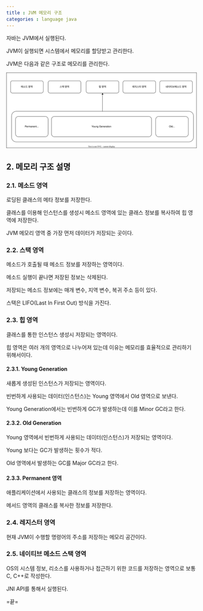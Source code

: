 ```yaml
---
title : JVM 메모리 구조
categories : language java
---
```


자바는 JVM에서 실행된다. 

JVM이 실행되면 시스템에서 메모리를 할당받고 관리한다. 

JVM은 다음과 같은 구조로 메모리를 관리한다.

![jvm 메모리 구조](/assets/svg/jvm-memory.drawio.svg)


## 2. 메모리 구조 설명

### 2.1. 메소드 영역

로딩된 클래스의 메타 정보를 저장한다.

클래스를 이용해 인스턴스를 생성시 메소드 영역에 있는 클래스 정보를 복사하여 힙 영역에 저장한다.

JVM 메모리 영역 중 가장 먼저 데이터가 저장되는 곳이다.

### 2.2. 스택 영역

메소드가 호출될 때 메소드 정보를 저장하는 영역이다. 

메소드 실행이 끝나면 저장된 정보는 삭제된다. 

저장되는 메소드 정보에는 매개 변수, 지역 변수,  복귀 주소 등이 있다. 

스택은 LIFO(Last In First Out) 방식을 가진다.

### 2.3. 힙 영역

클래스를 통한 인스턴스 생성시 저장되는 영역이다.

힙 영역은 여러 개의 영역으로 나누어져 있는데 이유는 메모리를 효율적으로 관리하기 위해서이다. 

#### 2.3.1. Young Generation

새롭게 생성된 인스턴스가 저장되는 영역이다.

빈번하게 사용되는 데이터(인스턴스)는 Young 영역에서 Old 영역으로 보낸다.

Young Generation에서는 빈번하게 GC가 발생하는데 이를 Minor GC라고 한다.

#### 2.3.2. Old Generation

Young 영역에서 빈번하게 사용되는 데이터(인스턴스)가 저장되는 영역이다.

Young 보다는 GC가 발생하는 횟수가 적다. 

Old 영역에서 발생하는 GC를 Major GC라고 한다.

#### 2.3.3. Permanent 영역

애플리케이션에서 사용되는 클래스의 정보를 저장하는 영역이다. 

메서드 영역의 클래스를 복사한 정보를 저장한다.

### 2.4. 레지스터 영역

현재 JVM이 수행할 명령어의 주소를 저장하는 메모리 공간이다.

### 2.5. 네이티브 메소드 스택 영역

OS의 시스템 정보, 리소스를 사용하거나 접근하기 위한 코드를 저장하는 영역으로 보통 C, C++로 작성한다.

JNI API를 통해서 실행된다.



=끝=